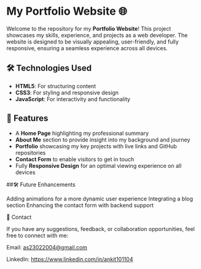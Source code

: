 # My Portfolio Website 🌐  

Welcome to the repository for my **Portfolio Website**! This project showcases my skills, experience, and projects as a web developer. The website is designed to be visually appealing, user-friendly, and fully responsive, ensuring a seamless experience across all devices.  

## 🛠️ Technologies Used  

- **HTML5**: For structuring content  
- **CSS3**: For styling and responsive design  
- **JavaScript**: For interactivity and functionality  


## 🚀 Features  

- A **Home Page** highlighting my professional summary  
- **About Me** section to provide insight into my background and journey  
- **Portfolio** showcasing my key projects with live links and GitHub repositories  
- **Contact Form** to enable visitors to get in touch  
- Fully **Responsive Design** for an optimal viewing experience on all devices


##🛠️ Future Enhancements

Adding animations for a more dynamic user experience
Integrating a blog section
Enhancing the contact form with backend support


📧 Contact

If you have any suggestions, feedback, or collaboration opportunities, feel free to connect with me:

Email: as23022004@gmail.com

LinkedIn: https://www.linkedin.com/in/ankit101104
